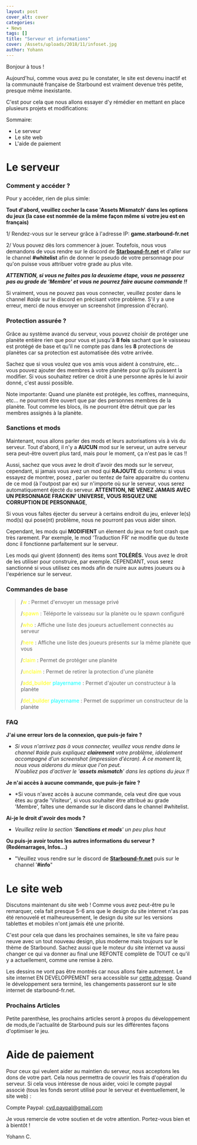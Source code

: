 ```yaml
---
layout: post
cover_alt: cover
categories:
- News
tags: []
title: "Serveur et informations"
cover: /Assets/uploads/2018/11/infoset.jpg
author: Yohann
---
```


Bonjour à tous !

Aujourd'hui, comme vous avez pu le constater, le site est devenu inactif et la communauté française de Starbound
est vraiment devenue très petite, presque même inexistante.

C'est pour cela que nous allons essayer d'y rémédier en mettant en place plusieurs projets et modifications:

Sommaire:
<ul>
    <li>Le serveur</li>
    <li>Le site web</li>
    <li>L'aide de paiement</li>
</ul>

# Le serveur
### Comment y accéder ?

Pour y accéder, rien de plus simle:

**Tout d'abord, veuillez cocher la case 'Assets Mismatch' dans les options du jeux (la case est nommée de la même façon même si votre jeu est en français)**

1/ Rendez-vous sur le serveur grâce à l'adresse IP:  **game.starbound-fr.net**

2/ Vous pouvez dès lors commencer à jouer. Toutefois, nous vous demandons de vous rendre sur le discord de [**Starbound-fr.net**](https://discord.gg/mREMHzg) et d'aller sur le channel **#whitelist** afin de donner le pseudo de votre personnage pour qu'on puisse vous attribuer votre grade au plus vite.


**<span style="text-decoration:underlined"><em>ATTENTION, si vous ne faites pas la deuxieme étape, vous ne passerez pas au grade de 'Membre' et vous ne pourrez faire aucune commande !!</em></span>**

Si vraiment, vous ne pouvez pas vous connecter, veuillez poster dans le channel *#aide* sur le discord en précisant votre problème. S'il y a une erreur, merci de nous envoyer un screenshot (impression d'écran).

### Protection assurée ?

Grâce au système avancé du serveur, vous pouvez choisir de protéger une planète entière rien que pour vous et jusqu'à **8 fois** sachant que le
vaisseau est protégé de base et qu'il ne compte pas dans les **8** protections de planètes car sa protection est automatisée dès votre arrivée.

Sachez que si vous voulez que vos amis vous aident à construire, etc... vous pouvez ajouter des membres à votre planète pour qu'ils puissent
la modifier. Si vous souhaitez retirer ce droit à une personne après le lui avoir donné, c'est aussi possible.

Note importante: Quand une planète est protégée, les coffres, mannequins, etc... ne pourront être ouvert que par des personnes membres de la planète.
Tout comme les blocs, ils ne pourront être détruit que par les membres assignés à la planète.



### Sanctions et mods

Maintenant, nous allons parler des mods et leurs autorisations vis à vis du serveur. Tout d'abord, il n'y a **AUCUN** mod sur le serveur, un autre serveur sera
peut-être ouvert plus tard, mais pour le moment, ça n'est pas le cas !!

Aussi, sachez que vous avez le droit d'avoir des mods sur le serveur, cependant, si jamais vous avez
un mod qui **RAJOUTE** du contenu: si vous essayez de montrer, posez , parler ou tentez de faire apparaitre du contenu de ce mod (à l'outpost par ex) sur n'importe où sur le serveur, vous serez automatiquement éjecté du serveur. **ATTENTION, NE VENEZ JAMAIS AVEC UN PERSONNAGE FRACKIN' UNIVERSE, VOUS RISQUEZ UNE CORRUPTION DE PERSONNAGE**,

Si vous vous faîtes éjecter du serveur à certains endroit du jeu, enlever le(s) mod(s) qui pose(nt) problème, nous ne pourront pas vous aider sinon.

Cependant, les mods qui **MODIFIENT** un élement du jeux ne font crash que très rarement. Par exemple, le mod 'Traduction FR' ne modifie que du texte donc il fonctionne parfaitement sur le serveur.

Les mods qui givent (donnent) des items sont **TOLÉRÉS**. Vous avez le droit de les utiliser pour construire, par exemple. CEPENDANT, vous serez sanctionné si vous utilisez ces mods afin de nuire aux autres joueurs ou à l'expérience sur le serveur.

### Commandes de base
><p>/<span style="color:yellow">w</span> : Permet d'envoyer un message privé</p>
><p>/<span style="color:yellow">spawn</span> : Téléporte le vaisseau sur la planète ou le spawn configuré</p>
><p>/<span style="color:yellow">who</span>  : Affiche une liste des joueurs actuellement connectés au serveur</p>
><p>/<span style="color:yellow">here</span>  : Affiche une liste des joueurs présents sur la même planète que vous</p>
><p>/<span style="color:yellow">claim</span>  : Permet de protéger une planète</p>
><p>/<span style="color:yellow">unclaim</span>  : Permet de retirer la protection d'une planète</p>
><p>/<span style="color:yellow">add_builder</span> <span style="color:#00FFFF">playername</span> : Permet d'ajouter un constructeur à la planète</p>
><p>/<span style="color:yellow">del_builder</span> <span style="color:#00FFFF">playername</span> : Permet de supprimer un constructeur de la planète</p>

### FAQ

**J'ai une erreur lors de la connexion, que puis-je faire ?**<br/>
- *Si vous n'arrivez pas à vous connecter, veuillez vous rendre dans le channel #aide puis expliquez **clairement** votre problème, idéalement accompagné d'un screenshot (impression d'écran). À ce moment là, nous vous aiderons du mieux que l'on peut.<br/>
N'oubliez pas d'activer le '**assets mismatch**' dans les options du jeux !!*

**Je n'ai accès à aucune commande, que puis-je faire ?**
- *Si vous n'avez accès à aucune commande, cela veut dire que vous êtes au grade 'Visiteur', si vous souhaiter être attribué au grade 'Membre', faîtes une demande sur le discord dans le channel #whitelist.

**Ai-je le droit d'avoir des mods ?**
- *Veuillez relire la section '**Sanctions et mods**' un peu plus haut*

**Ou puis-je avoir toutes les autres informations du serveur ? (Redémarrages, Infos...)**
- "Veuillez vous rendre sur le discord de [**Starbound-fr.net**](https://discord.gg/mREMHzg) puis sur le channel '**#info**"


# Le site web
Discutons maintenant du site web ! Comme vous avez peut-être pu le remarquer, cela fait presque 5-6 ans que le design
du site internet n'as pas été renouvelé et malheureusement, le design du site sur les versions tablettes et mobiles n'ont jamais été une priorité.

C'est pour cela que dans les prochaines semaines, le site va faire peau neuve avec un tout nouveau design, plus moderne mais toujours sur le thème de Starbound. Sachez aussi que le moteur
du site internet va aussi changer ce qui va donner au final une REFONTE complète de TOUT ce qu'il y a actuellement, comme une remise à zéro.

Les dessins ne vont pas être montrés car nous allons faire autrement. Le site internet EN DEVELOPPEMENT sera accessible sur [cette adresse](game.starbound-fr.net). Quand le développement
sera terminé, les changements passeront sur le site internet de starbound-fr.net.

### Prochains Articles

Petite parenthèse, les prochains articles seront à propos du développement de mods,de l'actualité de Starbound puis sur les différentes façons d'optimiser le jeu.

# Aide de paiement

Pour ceux qui veulent aider au maintien du serveur, nous acceptons les dons de votre part. Cela nous permettra de couvrir les frais d'opération du serveur.
Si cela vous intéresse de nous aider, voici le compte paypal associé (tous les fonds seront utilisé pour le serveur et éventuellement, le site web) :

Compte Paypal: cyd.paypal@gmail.com


Je vous remercie de votre soutien et de votre attention.
Portez-vous bien et à bientôt !

Yohann C.

